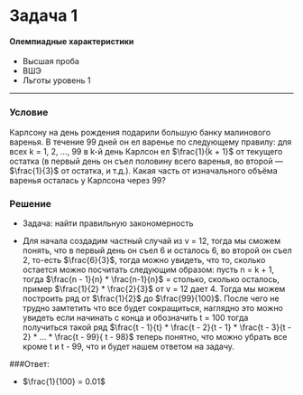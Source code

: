# Задача 1

#### Олемпиадные характеристики
- Высшая проба
- ВШЭ
- Льготы уровень 1

---

### Условие
Карлсону на день рождения подарили большую банку малинового варенья. В течение 99 дней
он ел варенье по следующему правилу: для всех k = 1, 2, …, 99 в k-й день Карлсон ел $\frac{1}{k + 1}$
от текущего остатка (в первый день он съел половину всего варенья, во второй — $\frac{1}{3}$
от остатка, и т.д.). Какая часть от изначального объёма варенья осталась у Карлсона через 99?


### Решение

- Задача: найти правильную закономерность


- Для начала создадим частный случай из v = 12, тогда мы сможем понять, что в первый день он съел 6 и осталось 6, во второй он съел 2, то-есть $\frac{6}{3}$, тогда можно увидеть, что то, сколько остается можно посчитать следующим образом: пусть n = k + 1, тогда $\frac{n - 1}{n} * \frac{n-1}{n}$ = столько, сколько осталось, пример $\frac{1}{2} * \frac{2}{3}$ от v = 12 дает 4. Тогда мы можем построить ряд от $\frac{1}{2}$ до $\frac{99}{100}$. После чего не трудно замтетить что все будет сокращиться, наглядно это можно увидеть если начинать с конца и обозначить t = 100 тогда получиться такой ряд $\frac{t - 1}{t} * \frac{t - 2}{t - 1} * \frac{t - 3}{t - 2} * ... * \frac{t - 99}{ t - 98}$ теперь понятно, что можно убрать все кроме t и t - 99, что и будет нашем ответом на задачу.

###Ответ:
-  $\frac{1}{100} = 0.01$
